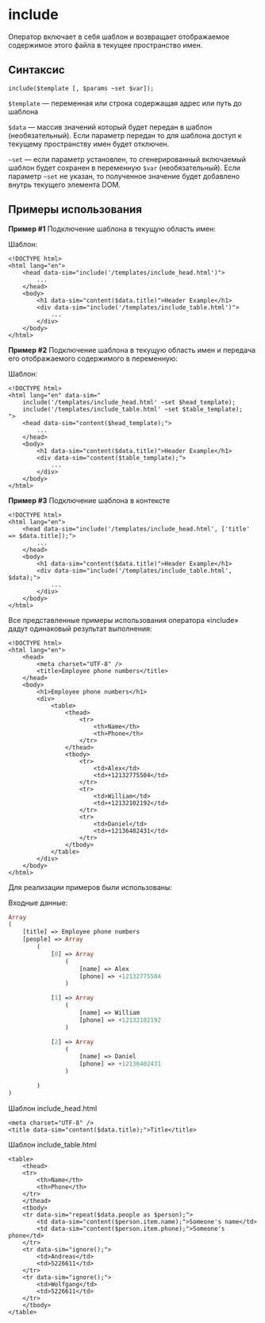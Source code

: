 # include

Оператор включает в себя шаблон и возвращает отображаемое содержимое этого файла в текущее пространство имен.

## **Синтаксис**

```text
include($template [, $params ~set $var]);
```

`$template` — переменная или строка содержащая адрес или путь до шаблона

`$data` — массив значений который будет передан в шаблон \(необязательный\). Если параметр передан то для шаблона доступ к текущему пространству имен будет отключен.

`~set` — если параметр установлен, то сгенерированный включаемый шаблон будет сохранен в переменную `$var` \(необязательный\). Если параметр `~set` не указан, то полученное значение будет добавлено внутрь текущего элемента DOM.

## Примеры использования

**Пример \#1** Подключение шаблона в текущую область имен:

Шаблон:

```markup
<!DOCTYPE html>
<html lang="en">
    <head data-sim="include('/templates/include_head.html')">
        ...
    </head>
    <body>
        <h1 data-sim="content($data.title)">Header Example</h1>
        <div data-sim="include('/templates/include_table.html')">
            ...
        </div>
    </body>
</html>​
```

**Пример \#2** Подключение шаблона в текущую область имен и передача его отображаемого содержимого в переменную:

Шаблон:

```markup
<!DOCTYPE html>
<html lang="en" data-sim="
    include('/templates/include_head.html' ~set $head_template);
    include('/templates/include_table.html' ~set $table_template);
">
    <head data-sim="content($head_template);">
        ...
    </head>
    <body>
        <h1 data-sim="content($data.title)">Header Example</h1>
        <div data-sim="content($table_template);">
            ...
        </div>
    </body>
</html>
```

**Пример \#3** Подключение шаблона в контексте

```markup
<!DOCTYPE html>
<html lang="en">
    <head data-sim="include('/templates/include_head.html', ['title' => $data.title]);">
        ...
    </head>
    <body>
        <h1 data-sim="content($data.title)">Header Example</h1>
        <div data-sim="include('/templates/include_table.html', $data);">
            ...
        </div>
    </body>
</html>​
```

Все представленные примеры использования оператора «include» дадут одинаковый результат выполнения:

```markup
<!DOCTYPE html>
<html lang="en">
    <head>
        <meta charset="UTF-8" />
        <title>Employee phone numbers</title>
    </head>
    <body>
        <h1>Employee phone numbers</h1>
        <div>
            <table>
                <thead>
                    <tr>
                        <th>Name</th>
                        <th>Phone</th>
                    </tr>
                </thead>
                <tbody>
                    <tr>
                        <td>Alex</td>
                        <td>+12132775504</td>
                    </tr>
                    <tr>
                        <td>William</td>
                        <td>+12132102192</td>
                    </tr>
                    <tr>
                        <td>Daniel</td>
                        <td>+12136402431</td>
                    </tr>    
                </tbody>
            </table>
        </div>
    </body>
</html>
```

Для реализации примеров были использованы:

Входные данные:

```php
Array
(
    [title] => Employee phone numbers
    [people] => Array
        (
            [0] => Array
                (
                    [name] => Alex
                    [phone] => +12132775504
                )

            [1] => Array
                (
                    [name] => William
                    [phone] => +12132102192
                )

            [2] => Array
                (
                    [name] => Daniel
                    [phone] => +12136402431
                )

        )
)
```

Шаблон include\_head.html

```markup
<meta charset="UTF-8" />
<title data-sim="content($data.title);">Title</title>
```

Шаблон include\_table.html

```markup
<table>
    <thead>
    <tr>
        <th>Name</th>
        <th>Phone</th>
    </tr>
    </thead>
    <tbody>
    <tr data-sim="repeat($data.people as $person);">
        <td data-sim="content($person.item.name);">Someone's name</td>
        <td data-sim="content($person.item.phone);">Someone's phone</td>
    </tr>
    <tr data-sim="ignore();">
        <td>Andreas</td>
        <td>5226611</td>
    </tr>
    <tr data-sim="ignore();">
        <td>Wolfgang</td>
        <td>5226611</td>
    </tr>
    </tbody>
</table>
```

